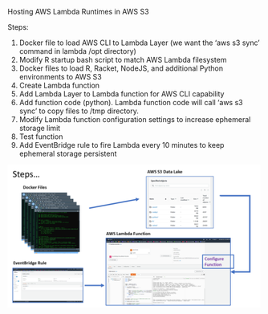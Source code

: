 Hosting AWS Lambda Runtimes in AWS S3

Steps:
1. Docker file to load AWS CLI to Lambda Layer (we want the ‘aws s3 sync’ command in lambda /opt directory)
2. Modify R startup bash script to match AWS Lambda filesystem
3. Docker files to load  R, Racket, NodeJS, and additional Python environments to AWS S3
4. Create Lambda function
5. Add Lambda Layer to Lambda function for AWS CLI capability
6. Add function code (python). Lambda function code will call ‘aws s3 sync’ to copy files to /tmp directory.
7. Modify Lambda function configuration settings to increase ephemeral storage limit 
8. Test function
9. Add EventBridge rule to fire Lambda every 10 minutes to keep ephemeral storage persistent


![Lambda Runtimes Hosted in S3](https://github.com/Jerome3590/AWS-Bytes-and-Small-Projects/blob/main/lambda/AWS%20Lambda%2010%20GB%20Ephemereal%20Storage.png)
